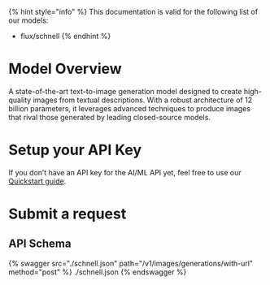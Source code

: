 [#references:start]: <> ({ "template": "openapi" })
{% hint style="info" %}
This documentation is valid for the following list of our models:
* flux/schnell
{% endhint %}

# Model Overview
A state-of-the-art text-to-image generation model designed to create high-quality images from textual descriptions. With a robust architecture of 12 billion parameters, it leverages advanced techniques to produce images that rival those generated by leading closed-source models.

# Setup your API Key
If you don’t have an API key for the AI/ML API yet, feel free to use our [Quickstart guide](https://docs.aimlapi.com/quickstart/setting-up).

# Submit a request
## API Schema
{% swagger src="./schnell.json" path="/v1/images/generations/with-url" method="post" %}
./schnell.json
{% endswagger %}


[#references:end]: <> ({})
